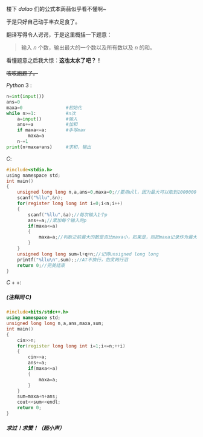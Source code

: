 楼下 $dalao$ 们的公式本蒟蒻似乎看不懂啊~

于是只好自己动手丰衣足食了。

翻译写得令人谔谔，于是这里概括一下题意：

>输入 $n$ 个数，输出最大的一个数以及所有数以及 $n$ 的和。

看懂题意之后我大惊：**这也太水了吧？！**

~~咳咳跑题了。~~

$Python\ 3$ :

```python
n=int(input())
ans=0
maxa=0                #初始化
while n>=1:           #n次
    a=input()         #输入
    ans+=a            #加和
    if maxa<=a:       #手写max
        maxa=a
    n-=1
print(n+maxa+ans)     #求和，输出
```

$C$:
```c
#include<stdio.h>
using namespace std; 
int main()
{
    unsigned long long n,a,ans=0,maxa=0;//要用ull，因为最大可以取到1000000000
    scanf("%llu",&n);
    for(register long long int i=0;i<n;i++)
    {
        scanf("%llu",&a);//每次输入1个p
        ans+=a;//累加每个输入的p
        if(maxa<=a)
        {
            maxa=a;//判断之前最大的数是否比maxa小，如果是，则把maxa记录作为最大数
        }
    }
    unsigned long long sum=l+q+n;//记得unsigned long long
    printf("%llu\n",sum);;//AT不换行，抱灵两行泪
    return 0;//完美结束
}
```

$C++$: 
##### (注释同 $C$)
```cpp
#include<bits/stdc++.h>
using namespace std;
unsigned long long n,a,ans,maxa,sum;
int main()
{
    cin>>n;
    for(register long long int i=1;i<=n;++i)
    {
        cin>>a;
        ans+=a;
        if(maxa<=a)
        {
            maxa=a;
        }
    }
    sum=maxa+n+ans;
    cout<<sum<<endl;
    return 0;
}
```

##### 求过！求赞！（超小声）